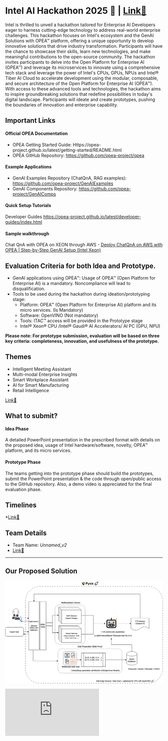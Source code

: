 # Intel AI Hackathon 2025 🚀 | [Link🔗](https://vision.hack2skill.com/event/intelaihackathon/dashboard/team-management?utm_medium=url&utm_campaign=intelaihackathon&utm_term=68230951620d3c2038d7f834)

Intel is thrilled to unveil a hackathon tailored for Enterprise AI Developers eager to harness cutting-edge technology to address real-world enterprise challenges. This hackathon focuses on Intel's ecosystem and the GenAI Solutions with OPEA™ platform, offering a unique opportunity to develop innovative solutions that drive industry transformation. Participants will have the chance to showcase their skills, learn new technologies, and make meaningful contributions to the open-source community. The hackathon invites participants to delve into the Open Platform for Enterprise AI (OPEA™) and leverage its microservices to innovate using a comprehensive tech stack and leverage the power of Intel's CPUs, GPUs, NPUs and Intel® Tiber AI Cloud to accelerate development using the modular, composable, and secure architecture of the Open Platform for Enterprise AI (OPEA™). With access to these advanced tools and technologies, the hackathon aims to inspire groundbreaking solutions that redefine possibilities in today's digital landscape. Participants will ideate and create prototypes, pushing the boundaries of innovation and enterprise capability.

## Important Links

#### Official OPEA Documentation 
* OPEA Getting Started Guide: Https://opea-project.github.io/latest/getting-started/README.html 
* OPEA GitHub Repository: https://github.com/opea-project/opea 

#### Example Applications 
* GenAI Examples Repository (ChatQnA, RAG examples): https://github.com/opea-project/GenAIExamples
* GenAI Components Repository: https://github.com/opea-project/GenAIComps

#### Quick Setup Tutorials 
Developer Guides https://opea-project.github.io/latest/developer-guides/index.html  

#### Sample walkthrough  
Chat QnA with OPEA on XEON through AWS - [Deploy ChatQnA on AWS with OPEA | Step-by-Step GenAI Setup (Intel Xeon)  ](https://youtu.be/tOCFFJB-Dow?feature=shared)

## Evaluation Criteria for both Idea and Prototype. 

* GenAI applications using OPEA™: Usage of OPEA™ (Open Platform for Enterprise AI) is a mandatory. Noncompliance will lead to disqualification. 
* Tools to be used during the hackathon during ideation/prototyping stage: 
  - Platform: OPEA™ (Open Platform for Enterprise AI) platform and its micro services. (Is Mandatory) 
  - Software: OpenVINO (Not mandatory) 
  - Tools: ITAC™ access will be provided in the Prototype stage
  - Intel® Xeon® CPU /Intel® Gaudi® AI Accelerators/ AI PC (GPU, NPU) 

**Please note: For prototype submission, evaluation will be based on three key criteria: completeness, innovation, and usefulness of the prototype.**

## Themes

* Intelligent Meeting Assistant
* Multi-modal Enterprise Insights
* Smart Workplace Assistant
* AI for Smart Manufacturing
* Retail Intelligence

[Link🔗](https://vision.hack2skill.com/event/intelaihackathon/dashboard/challenges?utm_medium=url&utm_campaign=intelaihackathon&utm_term=68230951620d3c2038d7f834)
  

## What to submit? 

#### Idea Phase
A detailed PowerPoint presentation in the prescribed format with details on the proposed idea, usage of Intel hardware/software, novelty, OPEA™ platform, and its micro services. 

#### Prototype Phase
The teams getting into the prototype phase should build the prototypes, submit the PowerPoint presentation & the code through open/public access to the GitHub repository. Also, a demo video is appreciated for the final evaluation phase.

## Timelines

*[Link🔗](https://vision.hack2skill.com/event/intelaihackathon/?utm_medium=url&utm_campaign=intelaihackathon&utm_term=68230951620d3c2038d7f834&sectionid=680a1c2ed4539ecbf456939a)

## Team Details
* Team Name: *Unnamed_v2*
* [Link🔗](https://vision.hack2skill.com/event/intelaihackathon/dashboard/roadmap?utm_medium=url&utm_campaign=intelaihackathon&utm_term=68230951620d3c2038d7f834)

-----------------

## Our Proposed Solution

![](https://github.com/prateekralhan/Intel-AI-Hackathon-2025/blob/main/Pyxis%20-%20System%20Architecture/Pyxis.png?raw=true)

![View Submission slides 🔗](https://github.com/prateekralhan/Intel-AI-Hackathon-2025/blob/main/Submission%20slides/team-unnamed_v2--Intel%20AI%20Hackathon%20Idea%20Submission%20pyxis.pdf)

 
